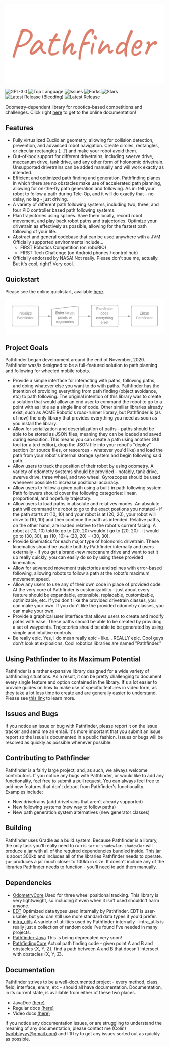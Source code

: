 ![Pathfinder Logo](logo.png)

![GPL-3.0](https://img.shields.io/github/license/Wobblyyyy/Pathfinder)
![Top Language](https://img.shields.io/github/languages/top/wobblyyyy/Pathfinder)
![Issues](https://img.shields.io/github/issues/Wobblyyyy/Pathfinder)
![Forks](https://img.shields.io/github/forks/Wobblyyyy/Pathfinder)
![Stars](https://img.shields.io/github/stars/Wobblyyyy/Pathfinder)
![Latest Release (Bleeding)](https://img.shields.io/github/v/release/wobblyyyy/Pathfinder?include_prereleases)
![Latest Release](https://img.shields.io/github/v/release/wobblyyyy/Pathfinder)

Odometry-dependent library for robotics-based competitions and challenges.
Click right [here](https://wobblyyyy.github.io/docs/pathfinder/quickstart.html) 
to get to the online documentation!

## Features
- Fully virtualized Euclidian geometry, allowing for collision detection, prevention, and
  advanced robot navigation. Create circles, rectangles, or circular rectangles (...?)
  and make your robot avoid them.
- Out-of-box support for different drivetrains, including swerve drive, meccanum drive, 
  tank drive, and any other form of holonomic drivetrain. Unsupported drivetrains can
  be added manually and will work exactly as intended.
- Efficient and optimized path finding and generation. Pathfinding planes in which there
  are no obstacles make use of accelerated path planning, allowing for on-the-fly path
  generation and following. As in: tell your robot to follow a path during Tele-Op, and
  it will do exactly that - no delay, no lag - just driving.
- A variety of different path following systems, including two, three, and four PID
  controller based path following systems.
- Plan trajectories using splines. Save them locally, record robot movement, and play
  back robot paths and trajectories. Optimize your drivetrain as effectively as possible,
  allowing for the fastest path following of your life.
- Abstract and general codebase that can be used anywhere with a JVM. Officially supported
  environments include...
  - FIRST Robotics Competition (on roboRIO)
  - FIRST Tech Challenge (on Android phones / control hub)
- Officially endorsed by NASA! Not really. Please don't sue me, actually. But it's cool,
  right? Very cool.
  
## Quickstart
Please see the online quickstart, available [here](https://wobblyyyy.github.io/docs/pathfinder/quickstart.html).

![Pathfinder Control Flow](control_flow.png)

## Project Goals
Pathfinder began development around the end of November, 2020. Pathfinder was/is designed to be a
full-featured solution to path planning and following for wheeled mobile robots.
- Provide a simple interface for interacting with paths, following paths, and doing whatever else
  you want to do with paths. Pathfinder has the intention of providing everything from path finding 
  (object avoidance, etc) to path following. The original intention of this library was to create
  a solution that would allow an end user to command the robot to go to a point with as little as
  a single line of code. Other similiar libraries already exist, such as ACME Robotic's road-runner
  library, but Pathfinder is (as of now) the only library that provides everything you need as
  soon as you install the library. 
- Allow for serialization and deserialization of paths - paths should be able to be stored as JSON
  files, meaning they can be loaded and saved during execution. This means you can create a path
  using another GUI tool (or a text editor), drop the JSON file into your robot's "deploy" section
  (or source files, or resources - whatever you'd like) and load the path from your robot's internal
  storage system and begin following said path.
- Allow users to track the position of their robot by using odometry. A variety of odometry systems
  should be provided - notably, tank drive, swerve drive, three wheel, and two wheel. Gyroscopes
  should be used whenever possible to increase positional accuracy.
- Allow users to follow a given path using a built-in path following system. Path followers should
  cover the following categories: linear, proportional, and hopefully trajectory.
- Allow users to load paths in absolute and relatives modes. An absolute path will command the robot
  to go to the exact postions you notated - if the path starts at (10, 10) and your robot is at
  (20, 20), your robot will drive to (10, 10) and then continue the path as intended. Relative paths,
  on the other hand, are loaded relative to the robot's current facing. A robot at (10, 10) told to
  go to (20, 20) wouldn't go to (20, 20) - it would go to (30, 30), as (10, 10) + (20, 20) = (30, 30).
- Provide kinematics for each major type of holonomic drivetrain. These kinematics should be usable
  both by Pathfinder internally and users externally - if you get a brand-new meccanum drive and want
  to set it up really quickly, you can easily do so by using these provided kinematics.
- Allow for advanced movement trajectories and splines with error-based following, allowing robots to
  follow a path at the robot's maximum movement speed.
- Allow any users to use any of their own code in place of provided code. At the very core of
  Pathfinder is customizability - just about every feature should be expandable, extensible, replacable,
  customizable, optimizable, etc. If you don't like the provided drivetrain classes, you can make your
  own. If you don't like the provided odometry classes, you can make your own. 
- Provide a graphical user interface that allows users to create and modify paths with ease. These
  paths should be able to be created by providing a set of waypoints. Trajectories should be able to 
  be generated by using simple and intuitive controls.
- Be really epic. Yes, I do mean really epic - like... REALLY epic. Cool guys don't look at explosions.
  Cool robotics libraries are named "Pathfinder."

## Using Pathfinder to its Maximum Potential
Pathfinder is a rather expansive library designed for a wide variety of pathfinding situations.
As a result, it can be pretty challenging to document every single feature and option contained
in the library. It's a lot easier to provide guides on how to make use of specific features
in video form, as they take a lot less time to create and are generally easier to understand.
Please see [this link](https://wobblyyyy.github.io/docs/pathfinder/videos.html) to learn more.

## Issues and Bugs
If you notice an issue or bug with Pathfinder, please report it on the issue tracker and send me
an email. It's more important that you submit an issue report so the issue is documented
in a public fashion. Issues or bugs will be resolved as quickly as possible whenever possible. 

## Contributing to Pathfinder
Pathfinder is a fairly large project, and, as such, we always welcome contributors. If you notice
any bugs with Pathfinder, or would like to add any functionality, feel free to submit a pull
request. You can always feel free to add new features that don't detract from Pathfinder's
functionality. Examples include:
- New drivetrains (add drivetrains that aren't already supported)
- New following systems (new way to follow paths)
- New path generation system alternatives (new generator classes)

## Building
Pathfinder uses Gradle as a build system. Because Pathfinder is a library, the only task
you'll really need to run is `jar` or `shadowJar`. `shadowJar` will produce a jar with all
of the required dependencies bundled inside. This jar is about 300kb and includes all of
the libraries Pathfinder needs to operate. `jar` produces a jar much closer to 100kb in size.
It doesn't include any of the libraries Pathfinder needs to function - you'll need to add them
manually.

## Dependencies
- [OdometryCore](https://github.com/tmthecoder/OdometryCore)
  Used for three wheel positional tracking. This library is very lightweight, so including
  it even when it isn't used shouldn't harm anyone.
- [EDT](https://github.com/Wobblyyyy/edt)
  Optimized data types used internally by Pathfinder. EDT is user-usable, but you can still
  use more standard data types if you'd prefer.
- [intra_utils](https://github.com/Wobblyyyy/intra_utils)
  A variety of utilities used by Pathfinder internally - intra_utils is really just a collection
  of random code I've found I've needed in many projects.
- [Pathfinder-Java](https://github.com/JaciBrunning/Pathfinder)
  This is being deprecated very soon!
- [PathfindingCore](https://github.com/Wobblyyyy/PathfindingCore)
  Actual path finding code - given point A and B and obstacles {X, Y, Z}, find a path between
  A and B that doesn't intersect with obstacles {X, Y, Z}.
  
## Documentation
Pathfinder strives to be a well-documented project - every method, class,
field, interface, enum, etc - should all have documentation. Documentation, in
its current state, is available from either of these two places.
- JavaDoc [(here)](https://wobblyyyy.github.io/JavaDocs/Pathfinder/)
- Regular docs [(here)](https://wobblyyyy.github.io/docs/pathfinder/quickstart.html)
- Video docs [(here)](https://wobblyyyy.github.io/docs/pathfinder/videos.html)

If you notice any documentation issues, or are struggling to understand the
meaning of any documentation, please contact me (Colin) (wobblyyyy@gmail.com)
and I'll try to get any issues sorted out as quickly as possible.

